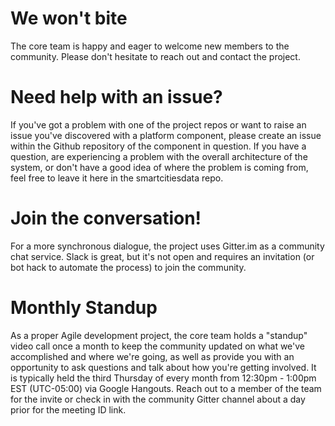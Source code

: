 # We won't bite
The core team is happy and eager to welcome new members to the community. Please don't hesitate to reach out and contact the project.

# Need help with an issue?
If you've got a problem with one of the project repos or want to raise an issue you've discovered with a platform component, please create an issue within the Github repository of the component in question. If you have a question, are experiencing a problem with the overall architecture of the system, or don't have a good idea of where the problem is coming from, feel free to leave it here in the smartcitiesdata repo.

# Join the conversation!
For a more synchronous dialogue, the project uses Gitter.im as a community chat service. Slack is great, but it's not open and requires an invitation (or bot hack to automate the process) to join the community.

# Monthly Standup
As a proper Agile development project, the core team holds a "standup" video call once a month to keep the community updated on what we've accomplished and where we're going, as well as provide you with an opportunity to ask questions and talk about how you're getting involved. It is typically held the third Thursday of every month from 12:30pm - 1:00pm EST (UTC-05:00) via Google Hangouts. Reach out to a member of the team for the invite or check in with the community Gitter channel about a day prior for the meeting ID link.